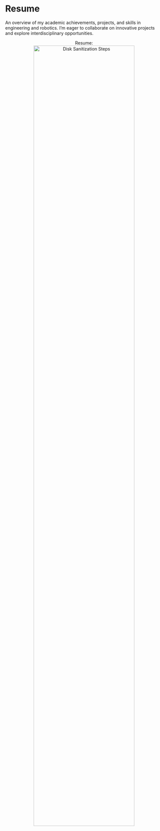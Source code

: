 # Resume
An overview of my academic achievements, projects, and skills in engineering and robotics. I’m eager to collaborate on innovative projects and explore interdisciplinary opportunities.                                                                   

<p align="center">
Resume: <br/>
<img src="https://i.imgur.com/a/7X6DWfM.png" height="80%" width="80%" alt="Disk Sanitization Steps"/>
<br />
<br />
